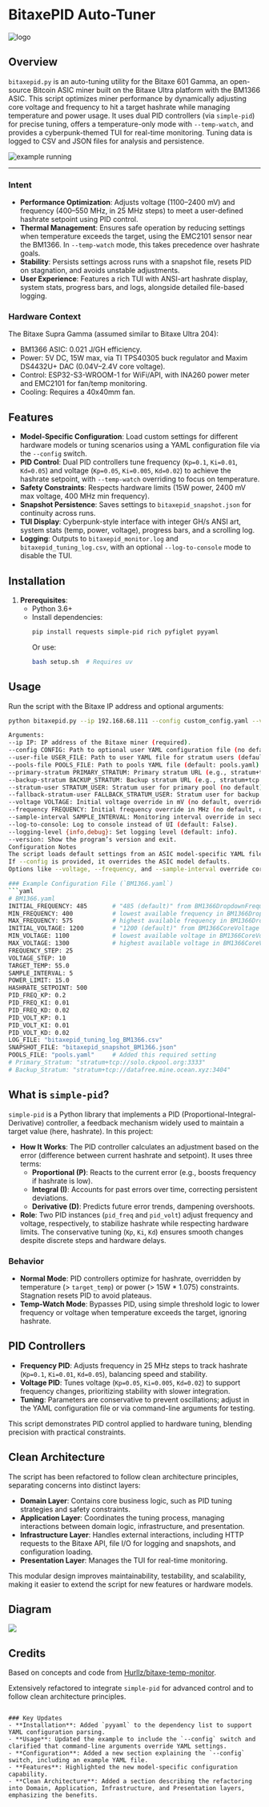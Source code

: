 # BitaxePID Auto-Tuner
![logo](bitaxepid-logo.jpg)

## Overview

`bitaxepid.py` is an auto-tuning utility for the Bitaxe 601 Gamma, an open-source Bitcoin ASIC miner built on the Bitaxe Ultra platform with the BM1366 ASIC. This script optimizes miner performance by dynamically adjusting core voltage and frequency to hit a target hashrate while managing temperature and power usage. It uses dual PID controllers (via `simple-pid`) for precise tuning, offers a temperature-only mode with `--temp-watch`, and provides a cyberpunk-themed TUI for real-time monitoring. Tuning data is logged to CSV and JSON files for analysis and persistence.

![example running](screenshot6.jpg)

---

### Intent
- **Performance Optimization**: Adjusts voltage (1100–2400 mV) and frequency (400–550 MHz, in 25 MHz steps) to meet a user-defined hashrate setpoint using PID control.
- **Thermal Management**: Ensures safe operation by reducing settings when temperature exceeds the target, using the EMC2101 sensor near the BM1366. In `--temp-watch` mode, this takes precedence over hashrate goals.
- **Stability**: Persists settings across runs with a snapshot file, resets PID on stagnation, and avoids unstable adjustments.
- **User Experience**: Features a rich TUI with ANSI-art hashrate display, system stats, progress bars, and logs, alongside detailed file-based logging.

### Hardware Context
The Bitaxe Supra Gamma (assumed similar to Bitaxe Ultra 204):
- BM1366 ASIC: 0.021 J/GH efficiency.
- Power: 5V DC, 15W max, via TI TPS40305 buck regulator and Maxim DS4432U+ DAC (0.04V–2.4V core voltage).
- Control: ESP32-S3-WROOM-1 for WiFi/API, with INA260 power meter and EMC2101 for fan/temp monitoring.
- Cooling: Requires a 40x40mm fan.

## Features

- **Model-Specific Configuration**: Load custom settings for different hardware models or tuning scenarios using a YAML configuration file via the `--config` switch.
- **PID Control**: Dual PID controllers tune frequency (`Kp=0.1`, `Ki=0.01`, `Kd=0.05`) and voltage (`Kp=0.05`, `Ki=0.005`, `Kd=0.02`) to achieve the hashrate setpoint, with `--temp-watch` overriding to focus on temperature.
- **Safety Constraints**: Respects hardware limits (15W power, 2400 mV max voltage, 400 MHz min frequency).
- **Snapshot Persistence**: Saves settings to `bitaxepid_snapshot.json` for continuity across runs.
- **TUI Display**: Cyberpunk-style interface with integer GH/s ANSI art, system stats (temp, power, voltage), progress bars, and a scrolling log.
- **Logging**: Outputs to `bitaxepid_monitor.log` and `bitaxepid_tuning_log.csv`, with an optional `--log-to-console` mode to disable the TUI.

## Installation

1. **Prerequisites**:
   - Python 3.6+
   - Install dependencies:
     ```bash
     pip install requests simple-pid rich pyfiglet pyyaml
     ```
     Or use:
     ```bash
     bash setup.sh  # Requires uv
     ```

## Usage

Run the script with the Bitaxe IP address and optional arguments:
```bash
python bitaxepid.py --ip 192.168.68.111 --config custom_config.yaml --voltage 1200 --frequency 500

Arguments:
--ip IP: IP address of the Bitaxe miner (required).
--config CONFIG: Path to optional user YAML configuration file (no default).
--user-file USER_FILE: Path to user YAML file for stratum users (default: user.yaml).
--pools-file POOLS_FILE: Path to pools YAML file (default: pools.yaml).
--primary-stratum PRIMARY_STRATUM: Primary stratum URL (e.g., stratum+tcp://host:port) (no default).
--backup-stratum BACKUP_STRATUM: Backup stratum URL (e.g., stratum+tcp://host:port) (no default).
--stratum-user STRATUM_USER: Stratum user for primary pool (no default).
--fallback-stratum-user FALLBACK_STRATUM_USER: Stratum user for backup pool (no default).
--voltage VOLTAGE: Initial voltage override in mV (no default, overrides config if provided).
--frequency FREQUENCY: Initial frequency override in MHz (no default, overrides config if provided).
--sample-interval SAMPLE_INTERVAL: Monitoring interval override in seconds (no default, overrides config if provided).
--log-to-console: Log to console instead of UI (default: False).
--logging-level {info,debug}: Set logging level (default: info).
--version: Show the program’s version and exit.
Configuration Notes
The script loads default settings from an ASIC model-specific YAML file (e.g., BM1366.yaml).
If --config is provided, it overrides the ASIC model defaults.
Options like --voltage, --frequency, and --sample-interval override corresponding values from the configuration files when specified.

### Example Configuration File (`BM1366.yaml`)
```yaml
# BM1366.yaml
INITIAL_FREQUENCY: 485       # "485 (default)" from BM1366DropdownFrequency
MIN_FREQUENCY: 400           # lowest available frequency in BM1366DropdownFrequency
MAX_FREQUENCY: 575           # highest available frequency in BM1366DropdownFrequency
INITIAL_VOLTAGE: 1200        # "1200 (default)" from BM1366CoreVoltage
MIN_VOLTAGE: 1100            # lowest available voltage in BM1366CoreVoltage
MAX_VOLTAGE: 1300            # highest available voltage in BM1366CoreVoltage
FREQUENCY_STEP: 25
VOLTAGE_STEP: 10
TARGET_TEMP: 55.0
SAMPLE_INTERVAL: 5
POWER_LIMIT: 15.0
HASHRATE_SETPOINT: 500
PID_FREQ_KP: 0.2
PID_FREQ_KI: 0.01
PID_FREQ_KD: 0.02
PID_VOLT_KP: 0.1
PID_VOLT_KI: 0.01
PID_VOLT_KD: 0.02
LOG_FILE: "bitaxepid_tuning_log_BM1366.csv"
SNAPSHOT_FILE: "bitaxepid_snapshot_BM1366.json"
POOLS_FILE: "pools.yaml"     # Added this required setting
# Primary_Stratum: "stratum+tcp://solo.ckpool.org:3333"
# Backup_Stratum: "stratum+tcp://datafree.mine.ocean.xyz:3404"
```


## What is `simple-pid`?

`simple-pid` is a Python library that implements a PID (Proportional-Integral-Derivative) controller, a feedback mechanism widely used to maintain a target value (here, hashrate). In this project:
- **How It Works**: The PID controller calculates an adjustment based on the error (difference between current hashrate and setpoint). It uses three terms:
  - **Proportional (P)**: Reacts to the current error (e.g., boosts frequency if hashrate is low).
  - **Integral (I)**: Accounts for past errors over time, correcting persistent deviations.
  - **Derivative (D)**: Predicts future error trends, dampening overshoots.
- **Role**: Two PID instances (`pid_freq` and `pid_volt`) adjust frequency and voltage, respectively, to stabilize hashrate while respecting hardware limits. The conservative tuning (`Kp`, `Ki`, `Kd`) ensures smooth changes despite discrete steps and hardware delays.

### Behavior
- **Normal Mode**: PID controllers optimize for hashrate, overridden by temperature (> `target_temp`) or power (> 15W * 1.075) constraints. Stagnation resets PID to avoid plateaus.
- **Temp-Watch Mode**: Bypasses PID, using simple threshold logic to lower frequency or voltage when temperature exceeds the target, ignoring hashrate.

## PID Controllers

- **Frequency PID**: Adjusts frequency in 25 MHz steps to track hashrate (`Kp=0.1`, `Ki=0.01`, `Kd=0.05`), balancing speed and stability.
- **Voltage PID**: Tunes voltage (`Kp=0.05`, `Ki=0.005`, `Kd=0.02`) to support frequency changes, prioritizing stability with slower integration.
- **Tuning**: Parameters are conservative to prevent oscillations; adjust in the YAML configuration file or via command-line arguments for testing.

This script demonstrates PID control applied to hardware tuning, blending precision with practical constraints.

## Clean Architecture

The script has been refactored to follow clean architecture principles, separating concerns into distinct layers:
- **Domain Layer**: Contains core business logic, such as PID tuning strategies and safety constraints.
- **Application Layer**: Coordinates the tuning process, managing interactions between domain logic, infrastructure, and presentation.
- **Infrastructure Layer**: Handles external interactions, including HTTP requests to the Bitaxe API, file I/O for logging and snapshots, and configuration loading.
- **Presentation Layer**: Manages the TUI for real-time monitoring.

This modular design improves maintainability, testability, and scalability, making it easier to extend the script for new features or hardware models.

## Diagram

![](appflow.png)

## Credits

Based on concepts and code from [Hurllz/bitaxe-temp-monitor](https://github.com/Hurllz/bitaxe-temp-monitor/). 

Extensively refactored to integrate `simple-pid` for advanced control and to follow clean architecture principles.
```

### Key Updates
- **Installation**: Added `pyyaml` to the dependency list to support YAML configuration parsing.
- **Usage**: Updated the example to include the `--config` switch and clarified that command-line arguments override YAML settings.
- **Configuration**: Added a new section explaining the `--config` switch, including an example YAML file.
- **Features**: Highlighted the new model-specific configuration capability.
- **Clean Architecture**: Added a section describing the refactoring into Domain, Application, Infrastructure, and Presentation layers, emphasizing the benefits.
